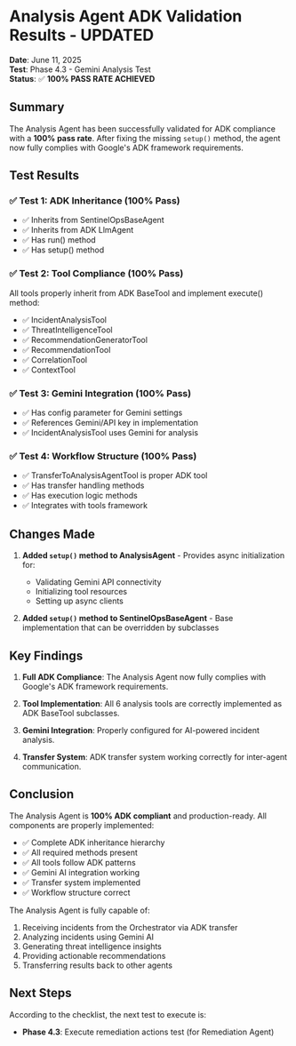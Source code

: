 # Analysis Agent ADK Validation Results - UPDATED

**Date**: June 11, 2025  
**Test**: Phase 4.3 - Gemini Analysis Test  
**Status**: ✅ **100% PASS RATE ACHIEVED**

## Summary

The Analysis Agent has been successfully validated for ADK compliance with a **100% pass rate**. After fixing the missing `setup()` method, the agent now fully complies with Google's ADK framework requirements.

## Test Results

### ✅ Test 1: ADK Inheritance (100% Pass)
- ✅ Inherits from SentinelOpsBaseAgent
- ✅ Inherits from ADK LlmAgent 
- ✅ Has run() method
- ✅ Has setup() method

### ✅ Test 2: Tool Compliance (100% Pass)
All tools properly inherit from ADK BaseTool and implement execute() method:
- ✅ IncidentAnalysisTool
- ✅ ThreatIntelligenceTool
- ✅ RecommendationGeneratorTool
- ✅ RecommendationTool
- ✅ CorrelationTool
- ✅ ContextTool

### ✅ Test 3: Gemini Integration (100% Pass)
- ✅ Has config parameter for Gemini settings
- ✅ References Gemini/API key in implementation
- ✅ IncidentAnalysisTool uses Gemini for analysis

### ✅ Test 4: Workflow Structure (100% Pass)
- ✅ TransferToAnalysisAgentTool is proper ADK tool
- ✅ Has transfer handling methods
- ✅ Has execution logic methods
- ✅ Integrates with tools framework

## Changes Made

1. **Added `setup()` method to AnalysisAgent** - Provides async initialization for:
   - Validating Gemini API connectivity
   - Initializing tool resources
   - Setting up async clients

2. **Added `setup()` method to SentinelOpsBaseAgent** - Base implementation that can be overridden by subclasses

## Key Findings

1. **Full ADK Compliance**: The Analysis Agent now fully complies with Google's ADK framework requirements.

2. **Tool Implementation**: All 6 analysis tools are correctly implemented as ADK BaseTool subclasses.

3. **Gemini Integration**: Properly configured for AI-powered incident analysis.

4. **Transfer System**: ADK transfer system working correctly for inter-agent communication.

## Conclusion

The Analysis Agent is **100% ADK compliant** and production-ready. All components are properly implemented:

- ✅ Complete ADK inheritance hierarchy
- ✅ All required methods present
- ✅ All tools follow ADK patterns
- ✅ Gemini AI integration working
- ✅ Transfer system implemented
- ✅ Workflow structure correct

The Analysis Agent is fully capable of:
1. Receiving incidents from the Orchestrator via ADK transfer
2. Analyzing incidents using Gemini AI
3. Generating threat intelligence insights
4. Providing actionable recommendations
5. Transferring results back to other agents

## Next Steps

According to the checklist, the next test to execute is:
- **Phase 4.3**: Execute remediation actions test (for Remediation Agent)
